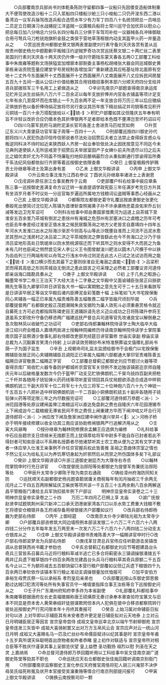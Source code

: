 <!-- { "loadSidebar": true } -->
　　○兵部覆南京兵部尚书刘体乾条陈防守留都四事一议船只先因倭变造船体制重大不便驾使改造沙船十二只入浆船四只楼船沙舱三只小梭船二只仍开浚东西二港以备湾泊一议军兵操驾改造兵船合选惯水年少有力军丁四百八十名统领把总一员哨总二员定立日期演习水战捕捉江洋盗贼一议廪粮兵船将士常川巡守合加优异以慰众心把总每日加八分哨总六分队长四分每兵三分俱于车驾司补给一议器械各兵冲锋御敌合用弓弩兵马刀枪铳炮旗帜金鼓之类俣于营地草荡租银内动支其盔甲火药一并量造从之
　　○赏巡抚贵州都御史蔡文银两表里副使刘行素守备刘天庆各赏有差从巡按贵州御史杨允中题勘剿平叛贼汪约逆贼罗奇功次赏巡抚蔡文银二十两纻丝二表里吴国刘行素刘天庆各十两天庆仍升俸一级刘守爵陆东蒙天春各五两○工部覆工科给事中朱南雍等题称文场狭隘宜加增廓本部劄委主事杨松胡绪张大器会同巡城御史黄家栋亲诣贡院签量应建堂宇号房规制各增加深广重新建造其应柘基址除北面原有空地十二丈外今东面展开十丈西面展开十丈西面展开八丈南面展开八丈应拆民间房屋五百九十五间一面从公估计价值给散其合用钱粮炤事例本部六分顺天府四分支给并咨兵部拨班军三千名用工上紧做造从之
　　○辛卯先南京户部题查得南京承运库见贮并见派生丝绢共八万六千二百余疋以每年支放折俸并内官各衣铺盖等项计足支七年有余几至腐坏而在库银止一千九百余两不足一年支放合将万历三年以后应徵绢疋俱放折色以备折俸待绢疋放将尽另行查议其历年拣下精丝绢疋并司钥等库见积开元铜钱一百六十余万搭配放给以＜锍-釒＞积贮户部覆如其议但隆庆五年奉有明旨不许轻议改折合应仍徵本色其折俸银两不足者即给本色既不壅滞岂至坏朽诏曰可
　　○四川乌蒙军民府马湖府泥溪长官司各差土舍进贡马匹给赏如例
　　○升赏辽东义川大青堡获功官军甯子周等一百四十一人
　　○刑部覆巡按四川御史孙代题将四川人民犯伪造印信传信邪说者尽法处治招赘后夫者立法禁止查得妖言惑众与叛逆同科决不待时如近来狭西妖人齐房一起业奉钦依处决止因抚按意见不同迄今未见典刑遂使妖人无所惩戒至于招赘后夫举居室田产子女婢仆前夫所遗尽以归之后夫比之娼优卖奸尤为不同盖不恃廉耻扫地抑且酿祸最烈合从重拟断通行禁谕得旨所奏干系法纪风俗都依拟行齐房等着巡按御史依限查奏
　　○癸巳  上御皇极殿传胪赐贡士孙继皋等进士及第出身有差
　　○乙未  上御文华殿讲读
　　○丙申  上御文华殿讲读
　　○升云南佥事沈淮为江西右参议  丁酉状元孙继皋率诸进士上表谢恩
　　○戊戌调补原任浙江佥事吴教传于云南
　　○吏部覆户科右给事中裴应章条陈三事一巡按御史差满复命方议迁转一省直提调学政宪臣三年任满岁考完日方升其有坐消岁月者不时议处一分巡官每岁遍巡所属地方钱粮词讼盗贼等事悉心经画从之
　　○己亥  上御文华殿讲读
　　○都察院左都御史葛守礼覆巡按直隶御史张更化奏殴死出使简讨沈位犯人陈镇为首律斩查照揭黄子孙不许承袭杨忠葛良佑宋乔丘钊减等发边卫充军诏可
　　○刑科左给事中郑岳奏国家借黄河为运道上自茶城下至淮安五百余里乃茶城有倒淤之患徐州有淹城之危邳州有淤塞决口之虞稽之历年可考也臣去年奉差经过淮安正值水发之候民居飘荡询之地方父老皆言自嘉靖四十四年五年河水大发淮口出水之际海沙渐淤今则高与山等此沙既壅自淮而上河流不迅泥水愈淤其邳州之浅房村之决吕梁二洪之平茶城倒流之弊皆繇此也今不务海口之沙乃于徐沛吕梁地形高处日筑堤岸以防水势桃源宿迁而下听其所之则水安得不大而民之为鱼未有几时也臣闻之恻然尝见宋人李公义王令图曾献浚川耙法以圆木八尺横于中以铁为齿齿列三行两端有轮以舟驾之行浅水中舟过则泥去此古人已试之法试访而用之能＜锍-釒＞淮口横沙而去其最下之塞则徐淮自无淹溺之虞能＜锍-釒＞吕梁积淤而得其高低之形则茶城自无倒流之患此固言之可采理之必然者工部覆议咨河道侍郎亲诣海口踏勘具奏从之
　　○庚子  上御文华殿讲读
　　○初  上于几务之暇游心翰墨常书学二帝三王治天下大经大法十二字悬之文华殿中又面谕辅臣张居正曰朕欲赐先生等及九卿掌印并日讲官各大书一幅以寓期勉之意先生可于二十五日来看朕写是日讲读毕居正等诣文华殿后诸内臣捧泥金彩笺数十幅  上纵笔如飞大书宅揆保衡同心夹辅各一幅正已率属九幅责难陈善五幅敬畏二幅字皆踰尺顷刻毕就
　　○兵部覆提督两广右都御史殷正茂题潮贼朱良宝据险为巢人效死斗必须重悬赏格令就近自募死士方可必克都指挥陈璘吏目王道踊跃请先忠义迈众成功之日将陈璘升参将王道虽系文职改升守备仍移咨两广福建巡抚严督总兵司道等官先攻诸良宝以解倒悬之急次取林凤以收破竹之功诏可
　　○吏部右侍郎兼翰林院侍读学士陶大临卒大临浙江绍兴府会稽县人嘉靖丙辰进士授翰林院编修历侍读南京翰林院侍读学士掌院事南京国子监祭酒少詹事礼部右侍郎改吏部充经筵日讲官纂修  世庙实录副  穆庙实录总裁为人沉毅寡言笑清介持躬  上以讲读效劳赐钞布米特准祭葬谥文僖赠礼部尚书荫一子为国子监生
　　○辛丑  上视朝命司礼监太监颁给御书于会极门以宅揆保衡赐辅臣张居正同心夹辅赐辅臣吕调阳正已率属九幅赐六部都通大掌印官责难陈善五幅赐日讲官敬畏二幅赐正字官
　　○工部覆总督蓟辽都御史刘应节题讨火器等项查得京库厂局收贮火器专备防护都城听京营官军关领例不发边独该镇密迩京师自隆庆元年以后破格量发数次今仍于盔甲厂动支见贮铁佛朗机二千架鸟铳四百副夹把枪二千杆并各随用子铳铅弹火药药线等项听差官领回其兵仗局题欲添造合成造中样铜佛朗机铳三千副大将军十位二将军七十九位三将军二十位神炮六百六十九个神铳一千五百五十八把补造中样铜佛朗机铳一千二百副小铜佛朗机铳五十副并各随用子铳铅弹火药等项定限三年之内尽数报完诏可
　　○工部覆河道侍郎万恭题＜派-氵＞洲花园港等处原议建闸盖俾江南粮运可以直达免盘剥之费也自隆庆六年花园港猪市上下闸成迨今二载粮艘无滞省民间不赀之费但上闸重建方毕而下闸冲啮又坏合行河道侍郎将＜派-氵＞洲应改下闸及詹家洲应建中闸作速兴举并＜氵乂＞河杨子桥亦于明年接续修建以收全功其江南应该协助修闸银两严行追解济用从之
　　○壬寅大风昼晦
　　○授孙继皋为翰林院修撰余孟麟王应选俱为编修
　　○礼科给事中石应岳题宗支日烦禄米无措郡王而上犹得厚给将军中尉多不能自存已封者若此不得封者可知矣臣请以不系赐名授爵者尽弛诸禁听其士农工商从便为之其有文学才能者一体应举入仕准王亲事例不许任京官握兵权此皆善推  圣祖之意曲体宗室之情也不然公无以为给私无以为养饥寒切身起为奸邪然后从而禁之所伤国体多矣下礼部议
　　○癸卯  上御文华殿讲读○升浙江道御史谢廷杰为大理寺右寺丞
　　○以翰林院掌院申时行充日讲官
　　○改提督抚治郧阳等处都御史为提督军务兼抚治郧阳等处
　　○甲辰升太常寺少卿陈于陛为南京右通政
　　○铸给漳州府海防同知关防
　　○巡抚顺天右副都御史杨兆题查勘居庸关商税每年有闰月抽收三千余两无闰月止二千四五百两除解延庆卫柴炭等项共该一千五百三十五两余剩八百余两解送昌平管粮衙门凑给主兵军饷扣抵年例下户部议
　　明神宗显皇帝实录卷之二十三
明神宗显皇帝实录卷之二十四
　　万历二年四月乙巳朔上享  太庙
　　○湖广抚按赵贤李拭题筑荆州采穴新冲二口承天泗港谢家湾各穴口以杀水势工费重大钱粮不敷乞将德安仓粮银并各王府减存备用禄银接济户部覆如议行
　　○改兵部右侍郎杨巍为吏部右侍郎
　　○丙午  上御经筵
　　○改南京太仆寺少卿陆光祖为太常寺少卿
　　○户部覆兵部咨修筑大同边墙照例本部该发银二十六万二千六百六十八两四钱二分分作五年每年发五万两至末一次发六万二千六百六十八两四钱二分动支太仓银库从之
　　○戊申  上御文华殿讲读御书责难陈善大字一幅赐讲官申时行○改户部右侍郎梁梦龙为兵部右侍郎
　　○庚戌革甘肃总兵官佟应任听勘游击吴镇改调从总督狭西尚书戴才参劾也
　　○辛亥总督蓟辽右都御史刘应节等题建昌台头奇兵三营皆系召募兵马近将行粮料草减半逃亡已多合将蓟密永三镇调操银凑拨五千两并辽兵遗下粮草银四千四百余两改兑建昌台头兵马行粮料草其奇兵原额二千五百名今止以二千为额将减去五百额饷留□本营行粮户部覆如议但辽兵遗下粮银四千九百余两已奉钦依作该镇本军行粮止准动支调操银量加优恤报可
　　○加平安伯方承裕生母贾氏祭一坛以承裕系  孝烈皇后亲弟也
　　○兵部覆巡按山东御史郭思极勘过达贼□犯清河等处所有失事官员守一堵墙堡指挥佥事王汝栋等合下巡按御史问从之
　　○壬子升广东潮州府知府李多祚为本省副使
　　○礼部覆礼科都给事中朱南雍等题据唐府左长史袁福徵揭称唐王硕熿原无奏讨承奉本章查验符宝篆文与旧本不同显是赍本舍人黄荣串结奸徒朋谋欺罔但本内人犯俱在彼中合移咨都察院转行彼处巡按御史严行究问限本年十月终其奏报可
　　○癸丑  上始习属对命辅臣日拟对句以进  上对毕即以示辅臣其有未安者悉许更定是日辅臣拟对云天地泰  上立对云日月明辅臣居正等因言  宣宗皇帝尝侍  成祖文皇帝巡幸北京以端午节射柳御苑  宣宗皇帝连发三矢皆中  成祖大喜骑射罢又出对万方玉帛风云会  宣宗应声对云一统山河日月明  成祖又大喜赐名马一匹及纻丝纱布命儒臣赋诗以纪其事是时  宣宗皇帝年甫十五岁真所谓天纵聪明首出庶物者矣昨者恭睹  皇上初作对联适与  宣宗皇帝所对相合臣等不胜庆忭谨录其事上呈御览伏望  皇上益懋  圣功觐扬  祖烈以慰  列圣在天之灵  上嘉纳焉
　　○命总督河道侍郎万恭回籍听用以工科给事中吴文佳南京湖广道御史陈堂等劾其不职也
　　○命巡抚应天右佥都御史张佳胤回籍听调南京别衙门用
　　○刑部覆南京监察御史王宣化参应天府推官周恪将犯人胡三兴淹禁不决伊母吴氏缢死称冤及状开本官接受吴瀹重赂等情合行南京刑部提问报可
　　○甲寅  上御文华殿讲读
　　○铸换云南按察司印一颗

